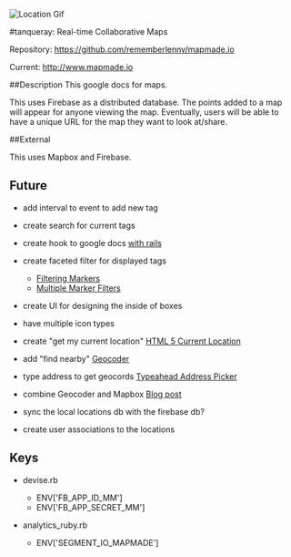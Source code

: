![Location Gif](https://raw.githubusercontent.com/rememberlenny/map-track-rails/master/app/assets/images/location.gif)

#tanqueray: Real-time Collaborative Maps

Repository: https://github.com/rememberlenny/mapmade.io

Current: http://www.mapmade.io


##Description
This google docs for maps.

This uses Firebase as a distributed database. The points added to a map will appear for anyone viewing the map. Eventually, users will be able to have a unique URL for the map they want to look at/share.

##External

This uses Mapbox and Firebase.

## Future

- add interval to event to add new tag
- create search for current tags

- create hook to google docs [with rails](https://developers.google.com/gdata/articles/gdata_on_rails)
- create faceted filter for displayed tags
  - [Filtering Markers](https://www.mapbox.com/mapbox.js/example/v1.0.0/filtering-markers/)
  - [Multiple Marker Filters](https://www.mapbox.com/mapbox.js/example/v1.0.0/multiple-marker-filters/)
- create UI for designing the inside of boxes
- have multiple icon types
- create "get my current location" [HTML 5 Current Location](https://developer.mozilla.org/en-US/docs/WebAPI/Using_geolocation)
- add "find nearby"  [Geocoder](http://railscasts.com/episodes/273-geocoder)
- type address to get geocords [Typeahead Address Picker](https://github.com/sgruhier/typeahead-addresspicker)
- combine Geocoder and Mapbox [Blog post](http://vladigleba.com/blog/2013/11/14/using-mapbox-with-ruby-on-rails/)
- sync the local locations db with the firebase db?
- create user associations to the locations

## Keys

- devise.rb
  - ENV['FB_APP_ID_MM']
  - ENV['FB_APP_SECRET_MM']

- analytics_ruby.rb
  - ENV['SEGMENT_IO_MAPMADE']

